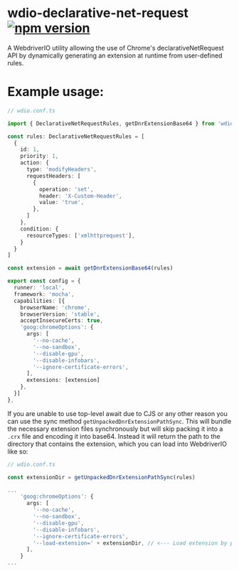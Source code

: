 # wdio-declarative-net-request [![npm version](https://img.shields.io/npm/v/wdio-declarative-net-request.svg)](https://www.npmjs.com/package/wdio-declarative-net-request)

A WebdriverIO utility allowing the use of Chrome's declarativeNetRequest API by dynamically generating an extension at runtime from user-defined rules.

# Example usage:

```ts
// wdio.conf.ts

import { DeclarativeNetRequestRules, getDnrExtensionBase64 } from 'wdio-declarative-net-request'

const rules: DeclarativeNetRequestRules = [
  {
    id: 1,
    priority: 1,
    action: {
      type: 'modifyHeaders',
      requestHeaders: [
        {
          operation: 'set',
          header: 'X-Custom-Header',
          value: 'true',
        },
      ]
    },
    condition: {
      resourceTypes: ['xmlhttprequest'],
    }
  }
]

const extension = await getDnrExtensionBase64(rules)

export const config = {
  runner: 'local',
  framework: 'mocha',
  capabilities: [{
    browserName: 'chrome',
    browserVersion: 'stable',
    acceptInsecureCerts: true,
    'goog:chromeOptions': {
      args: [
        '--no-cache',
        '--no-sandbox',
        '--disable-gpu',
        '--disable-infobars',
        '--ignore-certificate-errors',
      ],
      extensions: [extension]
    },
  }]
},
```

If you are unable to use top-level await due to CJS or any other reason you can use the sync method `getUnpackedDnrExtensionPathSync`.
This will bundle the necessary extension files synchronously but will skip packing it into a `.crx` file and encoding it into base64.
Instead it will return the path to the directory that contains the extension, which you can load into WebdriverIO like so:

```ts
// wdio.conf.ts

const extensionDir = getUnpackedDnrExtensionPathSync(rules)

...
    'goog:chromeOptions': {
      args: [
        '--no-cache',
        '--no-sandbox',
        '--disable-gpu',
        '--disable-infobars',
        '--ignore-certificate-errors',
        '--load-extension=' + extensionDir, // <--- Load extension by path
      ],
    }
...
```